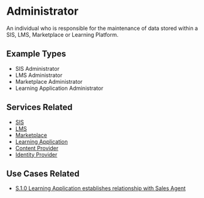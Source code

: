 # Administrator

An individual who is responsible for the maintenance of data stored within a SIS, LMS, Marketplace or Learning Platform.

## Example Types

  - SIS Administrator
  - LMS Administrator
  - Marketplace Administrator
  - Learning Application Administrator

## Services Related

  - [SIS](../services/sis.md)
  - [LMS](../services/lms.md)
  - [Marketplace](../services/marketplace.md)
  - [Learning Application](../services/learning-application.md)
  - [Content Provider](../services/content-provider.md)
  - [Identity Provider](../services/identity-provider.md)

## Use Cases Related

  - [S.1.0 Learning Application establishes relationship with Sales Agent](../use-cases/s.1.0-learning-application-sales-agent.md)
